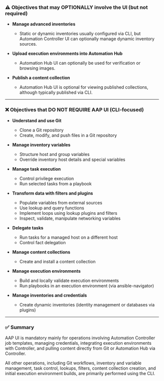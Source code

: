 ### ⚠️ Objectives that may OPTIONALLY involve the UI (but not required)

- **Manage advanced inventories**
  - Static or dynamic inventories usually configured via CLI, but Automation Controller UI can optionally manage dynamic inventory sources.

- **Upload execution environments into Automation Hub**
  - Automation Hub UI can optionally be used for verification or browsing images.

- **Publish a content collection**
  - Automation Hub UI is optional for viewing published collections, although typically published via CLI.

---

### ❌ Objectives that DO NOT REQUIRE AAP UI (CLI-focused)

- **Understand and use Git**
  - Clone a Git repository
  - Create, modify, and push files in a Git repository

- **Manage inventory variables**
  - Structure host and group variables
  - Override inventory host details and special variables

- **Manage task execution**
  - Control privilege execution
  - Run selected tasks from a playbook

- **Transform data with filters and plugins**
  - Populate variables from external sources
  - Use lookup and query functions
  - Implement loops using lookup plugins and filters
  - Inspect, validate, manipulate networking variables

- **Delegate tasks**
  - Run tasks for a managed host on a different host
  - Control fact delegation

- **Manage content collections**
  - Create and install a content collection

- **Manage execution environments**
  - Build and locally validate execution environments
  - Run playbooks in an execution environment (via ansible-navigator)

- **Manage inventories and credentials**
  - Create dynamic inventories (identity management or databases via plugins)

---

### ✅ Summary

AAP UI is mandatory mainly for operations involving Automation Controller job templates, managing credentials, integrating execution environments with Controller, and pulling content directly from Git or Automation Hub via Controller.

All other operations, including Git workflows, inventory and variable management, task control, lookups, filters, content collection creation, and initial execution environment builds, are primarily performed using the CLI.
